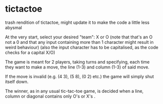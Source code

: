 # tictactoe
trash rendition of tictactoe, might update it to make the code a little less abysmal

At the very start, select your desired "team": X or O (note that that's an O not a 0 and that any input containing more than 1 character might result in weird behaviour)
(also the input character has to be capitalised, as the code checks for a capital X/O)

The game is meant for 2 players, taking turns and specifying, each time they want to make a move, the line (1-3) and column (1-3) of said move.

If the move is invalid (e.g. (4 3), (5 8), (0 2) etc.) the game will simply shut itself down.

The winner, as in any usual tic-tac-toe game, is decided when a line, column or diagonal contains only O's or X's .
